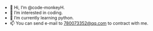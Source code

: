 - 👋 Hi, I’m @code-monkeyH.
- 👀 I’m interested in coding.
- 🌱 I’m currently learning python.
- 📫 You can send e-mail to 780073352@qq.com to contract with me.

<!---
code-monkeyH/code-monkeyH is a ✨ special ✨ repository because its `README.md` (this file) appears on your GitHub profile.
You can click the Preview link to take a look at your changes.
--->
